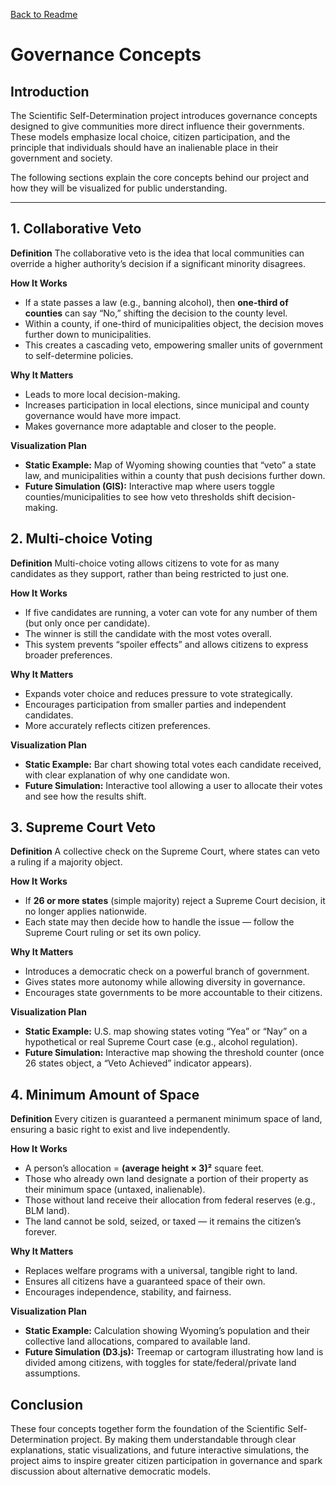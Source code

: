 [Back to Readme](../../README.md)

# Governance Concepts

## Introduction

The Scientific Self-Determination project introduces governance concepts designed to give communities more direct influence their governments. These models emphasize local choice, citizen participation, and the principle that individuals should have an inalienable place in their government and society.

The following sections explain the core concepts behind our project and how they will be visualized for public understanding.

---

## 1. Collaborative Veto

**Definition**
The collaborative veto is the idea that local communities can override a higher authority’s decision if a significant minority disagrees.

**How It Works**

* If a state passes a law (e.g., banning alcohol), then **one-third of counties** can say “No,” shifting the decision to the county level.
* Within a county, if one-third of municipalities object, the decision moves further down to municipalities.
* This creates a cascading veto, empowering smaller units of government to self-determine policies.

**Why It Matters**

* Leads to more local decision-making.
* Increases participation in local elections, since municipal and county governance would have more impact.
* Makes governance more adaptable and closer to the people.

**Visualization Plan**

* **Static Example:** Map of Wyoming showing counties that “veto” a state law, and municipalities within a county that push decisions further down.
* **Future Simulation (GIS):** Interactive map where users toggle counties/municipalities to see how veto thresholds shift decision-making.

## 2. Multi-choice Voting

**Definition**
Multi-choice voting allows citizens to vote for as many candidates as they support, rather than being restricted to just one.

**How It Works**

* If five candidates are running, a voter can vote for any number of them (but only once per candidate).
* The winner is still the candidate with the most votes overall.
* This system prevents “spoiler effects” and allows citizens to express broader preferences.

**Why It Matters**

* Expands voter choice and reduces pressure to vote strategically.
* Encourages participation from smaller parties and independent candidates.
* More accurately reflects citizen preferences.

**Visualization Plan**

* **Static Example:** Bar chart showing total votes each candidate received, with clear explanation of why one candidate won.
* **Future Simulation:** Interactive tool allowing a user to allocate their votes and see how the results shift.

## 3. Supreme Court Veto

**Definition**
A collective check on the Supreme Court, where states can veto a ruling if a majority object.

**How It Works**

* If **26 or more states** (simple majority) reject a Supreme Court decision, it no longer applies nationwide.
* Each state may then decide how to handle the issue — follow the Supreme Court ruling or set its own policy.

**Why It Matters**

* Introduces a democratic check on a powerful branch of government.
* Gives states more autonomy while allowing diversity in governance.
* Encourages state governments to be more accountable to their citizens.

**Visualization Plan**

* **Static Example:** U.S. map showing states voting “Yea” or “Nay” on a hypothetical or real Supreme Court case (e.g., alcohol regulation).
* **Future Simulation:** Interactive map showing the threshold counter (once 26 states object, a “Veto Achieved” indicator appears).


## 4. Minimum Amount of Space

**Definition**
Every citizen is guaranteed a permanent minimum space of land, ensuring a basic right to exist and live independently.

**How It Works**

* A person’s allocation = **(average height × 3)²** square feet.
* Those who already own land designate a portion of their property as their minimum space (untaxed, inalienable).
* Those without land receive their allocation from federal reserves (e.g., BLM land).
* The land cannot be sold, seized, or taxed — it remains the citizen’s forever.

**Why It Matters**

* Replaces welfare programs with a universal, tangible right to land.
* Ensures all citizens have a guaranteed space of their own.
* Encourages independence, stability, and fairness.

**Visualization Plan**

* **Static Example:** Calculation showing Wyoming’s population and their collective land allocations, compared to available land.
* **Future Simulation (D3.js):** Treemap or cartogram illustrating how land is divided among citizens, with toggles for state/federal/private land assumptions.

## Conclusion

These four concepts together form the foundation of the Scientific Self-Determination project. By making them understandable through clear explanations, static visualizations, and future interactive simulations, the project aims to inspire greater citizen participation in governance and spark discussion about alternative democratic models.